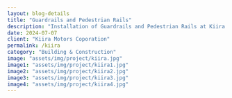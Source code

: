 ```yaml
---  
layout: blog-details  
title: "Guardrails and Pedestrian Rails"  
description: "Installation of Guardrails and Pedestrian Rails at Kiira Motors Corporation"  
date: 2024-07-07  
client: "Kiira Motors Coporation" 
permalink: /kiira   
category: "Building & Construction"
image: "assets/img/project/kiira.jpg"  
image1: "assets/img/project/kiira1.jpg" 
image2: "assets/img/project/kiira2.jpg" 
image3: "assets/img/project/kiira3.jpg" 
image4: "assets/img/project/kiira4.jpg" 
---  
```


